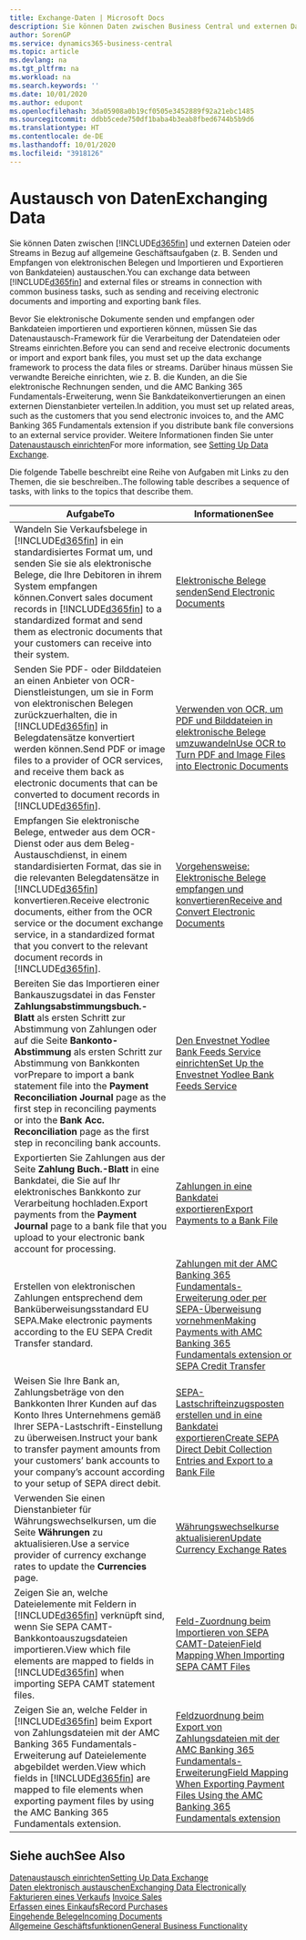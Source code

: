 ```yaml
---
title: Exchange-Daten | Microsoft Docs
description: Sie können Daten zwischen Business Central und externen Dateien oder Streams in Bezug auf allgemeine Geschäftsaufgaben (z. B. Senden und Empfangen von elektronischen Belegen und Importieren und Exportieren von Bankdateien) austauschen.
author: SorenGP
ms.service: dynamics365-business-central
ms.topic: article
ms.devlang: na
ms.tgt_pltfrm: na
ms.workload: na
ms.search.keywords: ''
ms.date: 10/01/2020
ms.author: edupont
ms.openlocfilehash: 3da05908a0b19cf0505e3452889f92a21ebc1485
ms.sourcegitcommit: ddbb5cede750df1baba4b3eab8fbed6744b5b9d6
ms.translationtype: HT
ms.contentlocale: de-DE
ms.lasthandoff: 10/01/2020
ms.locfileid: "3918126"
---
```

# <a name="exchanging-data"></a><span data-ttu-id="8f7e1-103">Austausch von Daten</span><span class="sxs-lookup"><span data-stu-id="8f7e1-103">Exchanging Data</span></span>
<span data-ttu-id="8f7e1-104">Sie können Daten zwischen [!INCLUDE[d365fin](includes/d365fin_md.md)] und externen Dateien oder Streams in Bezug auf allgemeine Geschäftsaufgaben (z. B. Senden und Empfangen von elektronischen Belegen und Importieren und Exportieren von Bankdateien) austauschen.</span><span class="sxs-lookup"><span data-stu-id="8f7e1-104">You can exchange data between [!INCLUDE[d365fin](includes/d365fin_md.md)] and external files or streams in connection with common business tasks, such as sending and receiving electronic documents and importing and exporting bank files.</span></span>  

<span data-ttu-id="8f7e1-105">Bevor Sie elektronische Dokumente senden und empfangen oder Bankdateien importieren und exportieren können, müssen Sie das Datenaustausch-Framework für die Verarbeitung der Datendateien oder Streams einrichten.</span><span class="sxs-lookup"><span data-stu-id="8f7e1-105">Before you can send and receive electronic documents or import and export bank files, you must set up the data exchange framework to process the data files or streams.</span></span> <span data-ttu-id="8f7e1-106">Darüber hinaus müssen Sie verwandte Bereiche einrichten, wie z. B. die Kunden, an die Sie elektronische Rechnungen senden, und die AMC Banking 365 Fundamentals-Erweiterung, wenn Sie Bankdateikonvertierungen an einen externen Dienstanbieter verteilen.</span><span class="sxs-lookup"><span data-stu-id="8f7e1-106">In addition, you must set up related areas, such as the customers that you send electronic invoices to, and the AMC Banking 365 Fundamentals extension if you distribute bank file conversions to an external service provider.</span></span> <span data-ttu-id="8f7e1-107">Weitere Informationen finden Sie unter [Datenaustausch einrichten](across-set-up-data-exchange.md)</span><span class="sxs-lookup"><span data-stu-id="8f7e1-107">For more information, see [Setting Up Data Exchange](across-set-up-data-exchange.md).</span></span>  

 <span data-ttu-id="8f7e1-108">Die folgende Tabelle beschreibt eine Reihe von Aufgaben mit Links zu den Themen, die sie beschreiben..</span><span class="sxs-lookup"><span data-stu-id="8f7e1-108">The following table describes a sequence of tasks, with links to the topics that describe them.</span></span>  

|<span data-ttu-id="8f7e1-109">**Aufgabe**</span><span class="sxs-lookup"><span data-stu-id="8f7e1-109">**To**</span></span>|<span data-ttu-id="8f7e1-110">**Informationen**</span><span class="sxs-lookup"><span data-stu-id="8f7e1-110">**See**</span></span>|  
|------------|-------------|  
|<span data-ttu-id="8f7e1-111">Wandeln Sie Verkaufsbelege in [!INCLUDE[d365fin](includes/d365fin_md.md)] in ein standardisiertes Format um, und senden Sie sie als elektronische Belege, die Ihre Debitoren in ihrem System empfangen können.</span><span class="sxs-lookup"><span data-stu-id="8f7e1-111">Convert sales document records in [!INCLUDE[d365fin](includes/d365fin_md.md)] to a standardized format and send them as electronic documents that your customers can receive into their system.</span></span>|[<span data-ttu-id="8f7e1-112">Elektronische Belege senden</span><span class="sxs-lookup"><span data-stu-id="8f7e1-112">Send Electronic Documents</span></span>](sales-how-to-send-electronic-documents.md)|  
|<span data-ttu-id="8f7e1-113">Senden Sie PDF- oder Bilddateien an einen Anbieter von OCR-Dienstleistungen, um sie in Form von elektronischen Belegen zurückzuerhalten, die in [!INCLUDE[d365fin](includes/d365fin_md.md)] in Belegdatensätze konvertiert werden können.</span><span class="sxs-lookup"><span data-stu-id="8f7e1-113">Send PDF or image files to a provider of OCR services, and receive them back as electronic documents that can be converted to document records in [!INCLUDE[d365fin](includes/d365fin_md.md)].</span></span>|[<span data-ttu-id="8f7e1-114">Verwenden von OCR, um PDF und Bilddateien in elektronische Belege umzuwandeln</span><span class="sxs-lookup"><span data-stu-id="8f7e1-114">Use OCR to Turn PDF and Image Files into Electronic Documents</span></span>](across-how-use-ocr-pdf-images-files.md)|  
|<span data-ttu-id="8f7e1-115">Empfangen Sie elektronische Belege, entweder aus dem OCR-Dienst oder aus dem Beleg-Austauschdienst, in einem standardisierten Format, das sie in die relevanten Belegdatensätze in [!INCLUDE[d365fin](includes/d365fin_md.md)] konvertieren.</span><span class="sxs-lookup"><span data-stu-id="8f7e1-115">Receive electronic documents, either from the OCR service or the document exchange service, in a standardized format that you convert to the relevant document records in [!INCLUDE[d365fin](includes/d365fin_md.md)].</span></span>|[<span data-ttu-id="8f7e1-116">Vorgehensweise: Elektronische Belege empfangen und konvertieren</span><span class="sxs-lookup"><span data-stu-id="8f7e1-116">Receive and Convert Electronic Documents</span></span>](purchasing-how-to-receive-and-convert-electronic-documents.md)|  
|<span data-ttu-id="8f7e1-117">Bereiten Sie das Importieren einer Bankauszugsdatei in das Fenster **Zahlungsabstimmungsbuch.-Blatt** als ersten Schritt zur Abstimmung von Zahlungen oder auf die Seite **Bankonto-Abstimmung** als ersten Schritt zur Abstimmung von Bankkonten vor</span><span class="sxs-lookup"><span data-stu-id="8f7e1-117">Prepare to import a bank statement file into the **Payment Reconciliation Journal** page as the first step in reconciling payments or into the **Bank Acc. Reconciliation** page as the first step in reconciling bank accounts.</span></span>|[<span data-ttu-id="8f7e1-118">Den Envestnet Yodlee Bank Feeds Service einrichten</span><span class="sxs-lookup"><span data-stu-id="8f7e1-118">Set Up the Envestnet Yodlee Bank Feeds Service</span></span>](bank-how-setup-bank-statement-service.md)|  
|<span data-ttu-id="8f7e1-119">Exportierten Sie Zahlungen aus der Seite **Zahlung Buch.-Blatt** in eine Bankdatei, die Sie auf Ihr elektronisches Bankkonto zur Verarbeitung hochladen.</span><span class="sxs-lookup"><span data-stu-id="8f7e1-119">Export payments from the **Payment Journal** page to a bank file that you upload to your electronic bank account for processing.</span></span>|[<span data-ttu-id="8f7e1-120">Zahlungen in eine Bankdatei exportieren</span><span class="sxs-lookup"><span data-stu-id="8f7e1-120">Export Payments to a Bank File</span></span>](finance-make-payments-with-bank-data-conversion-service-or-sepa-credit-transfer.md#exporting-payments-to-a-bank-file)|
|<span data-ttu-id="8f7e1-121">Erstellen von elektronischen Zahlungen entsprechend dem Banküberweisungsstandard EU SEPA.</span><span class="sxs-lookup"><span data-stu-id="8f7e1-121">Make electronic payments according to the EU SEPA Credit Transfer standard.</span></span>|[<span data-ttu-id="8f7e1-122">Zahlungen mit der AMC Banking 365 Fundamentals-Erweiterung oder per SEPA-Überweisung vornehmen</span><span class="sxs-lookup"><span data-stu-id="8f7e1-122">Making Payments with AMC Banking 365 Fundamentals extension or SEPA Credit Transfer</span></span>](finance-make-payments-with-bank-data-conversion-service-or-sepa-credit-transfer.md)|  
|<span data-ttu-id="8f7e1-123">Weisen Sie Ihre Bank an, Zahlungsbeträge von den Bankkonten Ihrer Kunden auf das Konto Ihres Unternehmens gemäß Ihrer SEPA-Lastschrift-Einstellung zu überweisen.</span><span class="sxs-lookup"><span data-stu-id="8f7e1-123">Instruct your bank to transfer payment amounts from your customers’ bank accounts to your company’s account according to your setup of SEPA direct debit.</span></span>|[<span data-ttu-id="8f7e1-124">SEPA-Lastschrifteinzugsposten erstellen und in eine Bankdatei exportieren</span><span class="sxs-lookup"><span data-stu-id="8f7e1-124">Create SEPA Direct Debit Collection Entries and Export to a Bank File</span></span>](finance-collect-payments-with-sepa-direct-debit.md#creating-sepa-direct-debit-collection-entries-and-export-to-a-bank-file)|  
|<span data-ttu-id="8f7e1-125">Verwenden Sie einen Dienstanbieter für Währungswechselkursen, um die Seite **Währungen** zu aktualisieren.</span><span class="sxs-lookup"><span data-stu-id="8f7e1-125">Use a service provider of currency exchange rates to update the **Currencies** page.</span></span>|[<span data-ttu-id="8f7e1-126">Währungswechselkurse aktualisieren</span><span class="sxs-lookup"><span data-stu-id="8f7e1-126">Update Currency Exchange Rates</span></span>](finance-how-update-currencies.md)|  
|<span data-ttu-id="8f7e1-127">Zeigen Sie an, welche Dateielemente mit Feldern in [!INCLUDE[d365fin](includes/d365fin_md.md)] verknüpft sind, wenn Sie SEPA CAMT-Bankkontoauszugsdateien importieren.</span><span class="sxs-lookup"><span data-stu-id="8f7e1-127">View which file elements are mapped to fields in [!INCLUDE[d365fin](includes/d365fin_md.md)] when importing SEPA CAMT statement files.</span></span>|[<span data-ttu-id="8f7e1-128">Feld-Zuordnung beim Importieren von SEPA CAMT-Dateien</span><span class="sxs-lookup"><span data-stu-id="8f7e1-128">Field Mapping When Importing SEPA CAMT Files</span></span>](across-field-mapping-when-importing-sepa-camt-files.md)|  
|<span data-ttu-id="8f7e1-129">Zeigen Sie an, welche Felder in [!INCLUDE[d365fin](includes/d365fin_md.md)] beim Export von Zahlungsdateien mit der AMC Banking 365 Fundamentals-Erweiterung auf Dateielemente abgebildet werden.</span><span class="sxs-lookup"><span data-stu-id="8f7e1-129">View which fields in [!INCLUDE[d365fin](includes/d365fin_md.md)] are mapped to file elements when exporting payment files by using the AMC Banking 365 Fundamentals extension.</span></span>|[<span data-ttu-id="8f7e1-130">Feldzuordnung beim Export von Zahlungsdateien mit der AMC Banking 365 Fundamentals-Erweiterung</span><span class="sxs-lookup"><span data-stu-id="8f7e1-130">Field Mapping When Exporting Payment Files Using the AMC Banking 365 Fundamentals extension</span></span>](across-field-mapping-when-exporting-payment-files-using-bank-data-conversion-service.md)|  

## <a name="see-also"></a><span data-ttu-id="8f7e1-131">Siehe auch</span><span class="sxs-lookup"><span data-stu-id="8f7e1-131">See Also</span></span>  
[<span data-ttu-id="8f7e1-132">Datenaustausch einrichten</span><span class="sxs-lookup"><span data-stu-id="8f7e1-132">Setting Up Data Exchange</span></span>](across-set-up-data-exchange.md)  
[<span data-ttu-id="8f7e1-133">Daten elektronisch austauschen</span><span class="sxs-lookup"><span data-stu-id="8f7e1-133">Exchanging Data Electronically</span></span>](across-data-exchange.md)  
<span data-ttu-id="8f7e1-134">[Fakturieren eines Verkaufs](sales-how-invoice-sales.md) </span><span class="sxs-lookup"><span data-stu-id="8f7e1-134">[Invoice Sales](sales-how-invoice-sales.md) </span></span>  
[<span data-ttu-id="8f7e1-135">Erfassen eines Einkaufs</span><span class="sxs-lookup"><span data-stu-id="8f7e1-135">Record Purchases</span></span>](purchasing-how-record-purchases.md)  
[<span data-ttu-id="8f7e1-136">Eingehende Belege</span><span class="sxs-lookup"><span data-stu-id="8f7e1-136">Incoming Documents</span></span>](across-income-documents.md)  
[<span data-ttu-id="8f7e1-137">Allgemeine Geschäftsfunktionen</span><span class="sxs-lookup"><span data-stu-id="8f7e1-137">General Business Functionality</span></span>](ui-across-business-areas.md)  
